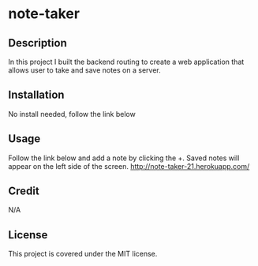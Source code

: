 # note-taker

## Description
In this project I built the backend routing to create a web application that allows user to take and save notes on a server.

## Installation
No install needed, follow the link below

## Usage
Follow the link below and add a note by clicking the +. Saved notes will appear on the left side of the screen.
http://note-taker-21.herokuapp.com/

## Credit
N/A

## License
This project is covered under the MIT license.
